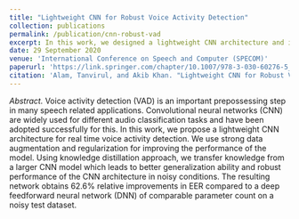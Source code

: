```yaml
---
title: "Lightweight CNN for Robust Voice Activity Detection"
collection: publications
permalink: /publication/cnn-robust-vad
excerpt: In this work, we designed a lightweight CNN architecture and improved its performance under noisy conditions using strong regularization (SpecAugment and DropBlock) and knowledge distillation techniques.
date: 29 September 2020
venue: 'International Conference on Speech and Computer (SPECOM)'
paperurl: 'https://link.springer.com/chapter/10.1007/978-3-030-60276-5_1'
citation: 'Alam, Tanvirul, and Akib Khan. "Lightweight CNN for Robust Voice Activity Detection." International Conference on Speech and Computer. Springer, Cham, 2020.' 
---
```


*Abstract.* Voice activity detection (VAD) is an important prepossessing step in many speech related applications. Convolutional neural networks (CNN) are widely used for different audio classification tasks and have been adopted successfully for this. In this work, we propose a lightweight CNN architecture for real time voice activity detection. We use strong data augmentation and regularization for improving the performance of the model. Using knowledge distillation approach, we transfer knowledge from a larger CNN model which leads to better generalization ability and robust performance of the CNN architecture in noisy conditions. The resulting network obtains 62.6% relative improvements in EER compared to a deep feedforward neural network (DNN) of comparable parameter count on a noisy test dataset.


<!--
This paper is about the number 1. The number 2 is left for future work.



[Download paper here](http://academicpages.github.io/files/paper1.pdf)

Recommended citation: Your Name, You. (2009). "Paper Title Number 1." <i>Journal 1</i>. 1(1).
-->
